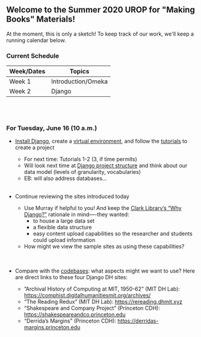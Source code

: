 ## Welcome to the Summer 2020 UROP for "Making Books" Materials!

At the moment, this is only a sketch! To keep track of our work, we'll keep a running calendar below.

### **Current Schedule**

Week/Dates   | Topics
------------ | -------------
Week 1       | Introduction/Omeka
Week 2       | Django

<br /><br />

### **For Tuesday, June 16 (10 a.m.)**

- [Install Django](https://docs.djangoproject.com/en/3.0/intro/install/), create a [virtual environment](https://docs.python.org/3/tutorial/venv.html), and follow the [tutorials](https://docs.djangoproject.com/en/3.0/intro/) to create a project
	- For next time: Tutorials 1-2 (3, if time permits)
	- Will look next time at [Django project structure](https://django-project-skeleton.readthedocs.io/en/latest/structure.html) and think about our data model (levels of granularity, vocabularies)
    -	EB: will also address databases...
<br /><br />
    

- Continue reviewing the sites introduced today
	- Use Murray if helpful to you! And keep the [Clark Library’s “Why Django?”](https://clarklabs.lib.umich.edu/2015/12/05/django-for-digital-humanities/) rationale in mind—-they wanted:
		- to house a large data set 
		- a flexible data structure 
		- easy content upload capabilities so the researcher and students could upload information
	- How might we view the sample sites as using these capabilities?    
<br /><br />	

- Compare with the [codebases](https://github.com/making-books-ren-today): what aspects might we want to use? Here are direct links to these four Django DH sites:

    -	”Archival History of Computing at MIT, 1950-62” (MIT DH Lab):
	https://comphist.digitalhumanitiesmit.org/archives/  
    - “The Reading Redux” (MIT DH Lab):
	https://rereading.dhmit.xyz  
    - “Shakespeare and Company Project” (Princeton CDH):
	https://shakespeareandco.princeton.edu
    - “Derrida’s Margins” (Princeton CDH):
	https://derridas-margins.princeton.edu 

